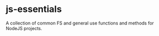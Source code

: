 # js-essentials
A collection of common FS and general use functions and methods for NodeJS projects.
